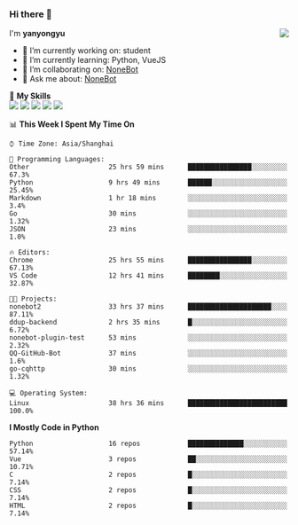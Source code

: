 ### Hi there 👋

<a href="#">
  <img align="right" src="https://github-readme-stats.vercel.app/api?username=yanyongyu&count_private=true&show_icons=true&bg_color=15,f2f7fd,E0EAFC" />
</a>

I'm **yanyongyu**

- 🔭 I’m currently working on: student
- 🌱 I’m currently learning: Python, VueJS
- 👯 I’m collaborating on: [NoneBot](https://github.com/nonebot)
- 💬 Ask me about: [NoneBot](https://github.com/nonebot)

🌟 **My Skills**  
![](https://img.shields.io/badge/-Python-3e74a2?style=flat-square&logo=Python&logoColor=fff)
![](https://img.shields.io/badge/-Vue-4fc08d?style=flat-square&logo=Vue.js&logoColor=fff)
![](https://img.shields.io/badge/-Node.js-339933?style=flat-square&logo=Node.js&logoColor=fff)
![](https://img.shields.io/badge/-Docker-2496ED?style=flat-square&logo=Docker&logoColor=fff)
![](https://img.shields.io/badge/-Linux-000000?style=flat-square&logo=Linux&logoColor=fff)

<!--START_SECTION:waka-->
📊 **This Week I Spent My Time On** 

```text
⌚︎ Time Zone: Asia/Shanghai

💬 Programming Languages: 
Other                    25 hrs 59 mins      ████████████████░░░░░░░░░   67.3% 
Python                   9 hrs 49 mins       ██████░░░░░░░░░░░░░░░░░░░   25.45% 
Markdown                 1 hr 18 mins        ░░░░░░░░░░░░░░░░░░░░░░░░░   3.4% 
Go                       30 mins             ░░░░░░░░░░░░░░░░░░░░░░░░░   1.32% 
JSON                     23 mins             ░░░░░░░░░░░░░░░░░░░░░░░░░   1.0%

🔥 Editors: 
Chrome                   25 hrs 55 mins      ████████████████░░░░░░░░░   67.13% 
VS Code                  12 hrs 41 mins      ████████░░░░░░░░░░░░░░░░░   32.87%

🐱‍💻 Projects: 
nonebot2                 33 hrs 37 mins      █████████████████████░░░░   87.11% 
ddup-backend             2 hrs 35 mins       █░░░░░░░░░░░░░░░░░░░░░░░░   6.72% 
nonebot-plugin-test      53 mins             ░░░░░░░░░░░░░░░░░░░░░░░░░   2.32% 
QQ-GitHub-Bot            37 mins             ░░░░░░░░░░░░░░░░░░░░░░░░░   1.6% 
go-cqhttp                30 mins             ░░░░░░░░░░░░░░░░░░░░░░░░░   1.32%

💻 Operating System: 
Linux                    38 hrs 36 mins      █████████████████████████   100.0%

```

**I Mostly Code in Python** 

```text
Python                   16 repos            ██████████████░░░░░░░░░░░   57.14% 
Vue                      3 repos             ██░░░░░░░░░░░░░░░░░░░░░░░   10.71% 
C                        2 repos             █░░░░░░░░░░░░░░░░░░░░░░░░   7.14% 
CSS                      2 repos             █░░░░░░░░░░░░░░░░░░░░░░░░   7.14% 
HTML                     2 repos             █░░░░░░░░░░░░░░░░░░░░░░░░   7.14%

```



<!--END_SECTION:waka-->
